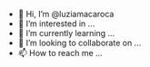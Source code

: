 - 👋 Hi, I’m @luziamacaroca
- 👀 I’m interested in ...
- 🌱 I’m currently learning ...
- 💞️ I’m looking to collaborate on ...
- 📫 How to reach me ...

<!---
luziamacaroca/luziamacaroca is a ✨ special ✨ repository because its `README.md` (this file) appears on your GitHub profile.
You can click the Preview link to take a look at your changes.
--->
